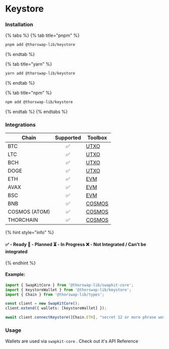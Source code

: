 # Keystore

### Installation

{% tabs %}
{% tab title="pnpm" %}
```bash
pnpm add @thorswap-lib/keystore
```
{% endtab %}

{% tab title="yarn" %}
```bash
yarn add @thorswap-lib/keystore
```
{% endtab %}

{% tab title="npm" %}
```bash
npm add @thorswap-lib/keystore
```
{% endtab %}
{% endtabs %}

### Integrations

<table data-full-width="false"><thead><tr><th>Chain</th><th align="center">Supported</th><th>Toolbox</th></tr></thead><tbody><tr><td>BTC</td><td align="center">✅</td><td><a href="../toolboxes/utxo.md">UTXO</a></td></tr><tr><td>LTC</td><td align="center">✅</td><td><a href="../toolboxes/utxo.md">UTXO</a></td></tr><tr><td>BCH</td><td align="center">✅</td><td><a href="../toolboxes/utxo.md">UTXO</a></td></tr><tr><td>DOGE</td><td align="center">✅</td><td><a href="../toolboxes/utxo.md">UTXO</a></td></tr><tr><td>ETH</td><td align="center">✅</td><td><a href="../toolboxes/evm.md">EVM</a></td></tr><tr><td>AVAX</td><td align="center">✅</td><td><a href="../toolboxes/evm.md">EVM</a></td></tr><tr><td>BSC</td><td align="center">✅</td><td><a href="../toolboxes/evm.md">EVM</a></td></tr><tr><td>BNB</td><td align="center">✅</td><td><a href="../toolboxes/cosmos.md">COSMOS</a></td></tr><tr><td>COSMOS (ATOM)</td><td align="center">✅</td><td><a href="../toolboxes/cosmos.md">COSMOS</a></td></tr><tr><td>THORCHAIN</td><td align="center">✅</td><td><a href="../toolboxes/cosmos.md">COSMOS</a></td></tr></tbody></table>

{% hint style="info" %}
#### ✅ - Ready 🤔 - Planned ⏳ - In Progress ❌ - Not Integrated / Can't be integrated
{% endhint %}

#### Example:&#x20;

```typescript
import { SwapKitCore } from '@thorswap-lib/swapkit-core';
import { keystoreWallet } from '@thorswap-lib/keystore';
import { Chain } from '@thorswap-lib/types';

const client = new SwapKitCore();
client.extend({ wallets: [keystoreWallet] });

await client.connectKeystore([Chain.ETH], "secret 12 or more phrase words")
```

### Usage

Wallets are used via `swapkit-core` . Check out it's API Reference
